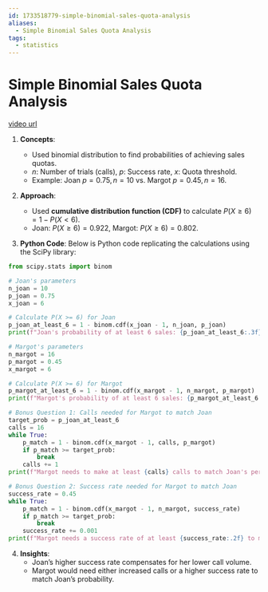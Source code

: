 ```yaml
---
id: 1733518779-simple-binomial-sales-quota-analysis
aliases:
  - Simple Binomial Sales Quota Analysis
tags:
  - statistics
---
```


# Simple Binomial Sales Quota Analysis

[video url](https://www.youtube.com/watch?v=FwIguCYyu7o)

1. **Concepts**:
   - Used binomial distribution to find probabilities of achieving sales quotas.
   - $n$: Number of trials (calls), $p$: Success rate, $x$: Quota threshold.
   - Example: Joan $p=0.75, n=10$ vs. Margot $p=0.45, n=16$.

2. **Approach**:
   - Used **cumulative distribution function (CDF)** to calculate $P(X \geq 6) = 1 - P(X < 6)$.
   - Joan: $P(X \geq 6) = 0.922$, Margot: $P(X \geq 6) = 0.802$.

3. **Python Code**:
   Below is Python code replicating the calculations using the SciPy library:

```python
from scipy.stats import binom

# Joan's parameters
n_joan = 10
p_joan = 0.75
x_joan = 6

# Calculate P(X >= 6) for Joan
p_joan_at_least_6 = 1 - binom.cdf(x_joan - 1, n_joan, p_joan)
print(f"Joan's probability of at least 6 sales: {p_joan_at_least_6:.3f}")
```

```python
# Margot's parameters
n_margot = 16
p_margot = 0.45
x_margot = 6

# Calculate P(X >= 6) for Margot
p_margot_at_least_6 = 1 - binom.cdf(x_margot - 1, n_margot, p_margot)
print(f"Margot's probability of at least 6 sales: {p_margot_at_least_6:.3f}")
```

```python
# Bonus Question 1: Calls needed for Margot to match Joan
target_prob = p_joan_at_least_6
calls = 16
while True:
    p_match = 1 - binom.cdf(x_margot - 1, calls, p_margot)
    if p_match >= target_prob:
        break
    calls += 1
print(f"Margot needs to make at least {calls} calls to match Joan's performance.")
```

```python
# Bonus Question 2: Success rate needed for Margot to match Joan
success_rate = 0.45
while True:
    p_match = 1 - binom.cdf(x_margot - 1, n_margot, success_rate)
    if p_match >= target_prob:
        break
    success_rate += 0.001
print(f"Margot needs a success rate of at least {success_rate:.2f} to match Joan's performance.")
```

4. **Insights**:
   - Joan’s higher success rate compensates for her lower call volume.
   - Margot would need either increased calls or a higher success rate to match Joan’s probability.
